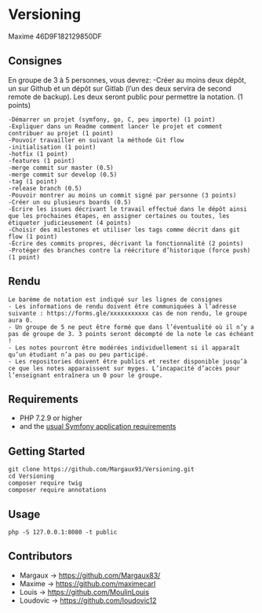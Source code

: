 # Versioning
Maxime 46D9F182129850DF

## Consignes

En groupe de 3 à 5 personnes, vous devrez:
-Créer au moins deux dépôt, un sur Github et un dépôt sur Gitlab (l’un des deux servira de second remote de backup). Les deux seront public pour permettre la notation. (1 points)
```
-Démarrer un projet (symfony, go, C, peu importe) (1 point)
-Expliquer dans un Readme comment lancer le projet et comment contribuer au projet (1 point)
-Pouvoir travailler en suivant la méthode Git flow
-initialisation (1 point)
-hotfix (1 point)
-features (1 point)
-merge commit sur master (0.5)
-merge commit sur develop (0.5)
-tag (1 point)
-release branch (0.5)
-Pouvoir montrer au moins un commit signé par personne (3 points)
-Créer un ou plusieurs boards (0.5)
-Écrire les issues décrivant le travail effectué dans le dépôt ainsi que les prochaines étapes, en assigner certaines ou toutes, les étiqueter judicieusement (4 points)
-Choisir des milestones et utiliser les tags comme décrit dans git flow (1 point)
-Écrire des commits propres, décrivant la fonctionnalité (2 points)
-Protéger des branches contre la réécriture d’historique (force push) (1 point)
```

## Rendu
```
Le barème de notation est indiqué sur les lignes de consignes
- Les informations de rendu doivent être communiquées à l’adresse suivante : https://forms.gle/xxxxxxxxxxx cas de non rendu, le groupe aura 0.
- Un groupe de 5 ne peut être formé que dans l’éventualité où il n’y a pas de groupe de 3. 3 points seront décompté de la note le cas échéant !
- Les notes pourront être modérées individuellement si il apparaît qu’un étudiant n’a pas ou peu participé.
- Les repositories doivent être publics et rester disponible jusqu’à ce que les notes apparaissent sur myges. L’incapacité d’accès pour l’enseignant entraînera un 0 pour le groupe.
```

## Requirements

* PHP 7.2.9 or higher
* and the [usual Symfony application requirements][1]

## Getting Started

```
git clone https://github.com/Margaux93/Versioning.git
cd Versioning
composer require twig
composer require annotations
```

## Usage

```
php -S 127.0.0.1:8080 -t public
```

[1]: https://symfony.com/doc/current/reference/requirements.html

## Contributors

* Margaux -> https://github.com/Margaux83/
* Maxime -> https://github.com/maximecarl
* Louis -> https://github.com/MoulinLouis
* Loudovic -> https://github.com/loudovic12
